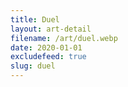 ```yaml
---
title: Duel
layout: art-detail
filename: /art/duel.webp
date: 2020-01-01
excludefeed: true
slug: duel
---
```


